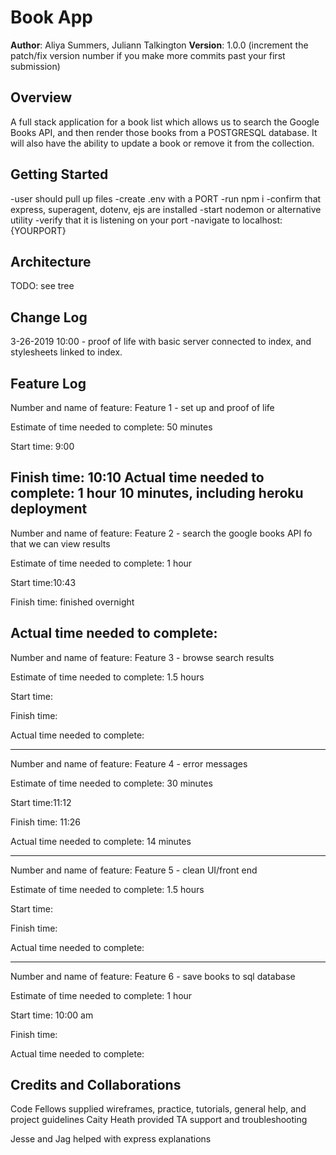 # Book App

**Author**: Aliya Summers, Juliann Talkington
**Version**: 1.0.0 (increment the patch/fix version number if you make more commits past your first submission)

## Overview
A full stack application for a book list which allows us to search the Google Books API, and then render those books from a POSTGRESQL database. It will also have the ability to update a book or remove it from the collection.
## Getting Started
<!-- What are the steps that a user must take in order to build this app on their own machine and get it running? -->
  -user should pull up files
  -create .env with a PORT
  -run npm i
    -confirm that express, superagent, dotenv, ejs are installed
  -start nodemon or alternative utility
    -verify that it is listening on your port
  -navigate to localhost:{YOURPORT}
## Architecture
<!-- Provide a detailed description of the application design. What technologies (languages, libraries, etc) you're using, and any other relevant design information. -->
TODO: see tree

## Change Log
3-26-2019 10:00 - proof of life with basic server connected to index, and stylesheets linked to index.

## Feature Log
Number and name of feature: Feature 1 - set up and proof of life

Estimate of time needed to complete: 50 minutes

Start time: 9:00

Finish time: 10:10
Actual time needed to complete: 1 hour 10 minutes, including heroku deployment
------------------------------------------------

Number and name of feature: Feature 2 - search the google books API fo that we can view results

Estimate of time needed to complete: 1 hour

Start time:10:43

Finish time: finished overnight

Actual time needed to complete:
-------------------------------------------------------
Number and name of feature: Feature 3 - browse search results

Estimate of time needed to complete: 1.5 hours

Start time:

Finish time:

Actual time needed to complete:

-------------------------------------------------------
Number and name of feature: Feature 4 - error messages

Estimate of time needed to complete: 30 minutes

Start time:11:12

Finish time: 11:26

Actual time needed to complete: 14 minutes

-------------------------------------------------------
Number and name of feature: Feature 5 - clean UI/front end

Estimate of time needed to complete: 1.5 hours

Start time:

Finish time:

Actual time needed to complete:

-------------------------------------------------------
Number and name of feature: Feature 6 - save books to sql database

Estimate of time needed to complete: 1 hour

Start time: 10:00 am

Finish time:

Actual time needed to complete:

## Credits and Collaborations

Code Fellows supplied wireframes, practice, tutorials, general help, and project guidelines
Caity Heath provided TA support and troubleshooting

Jesse and Jag helped with express explanations
